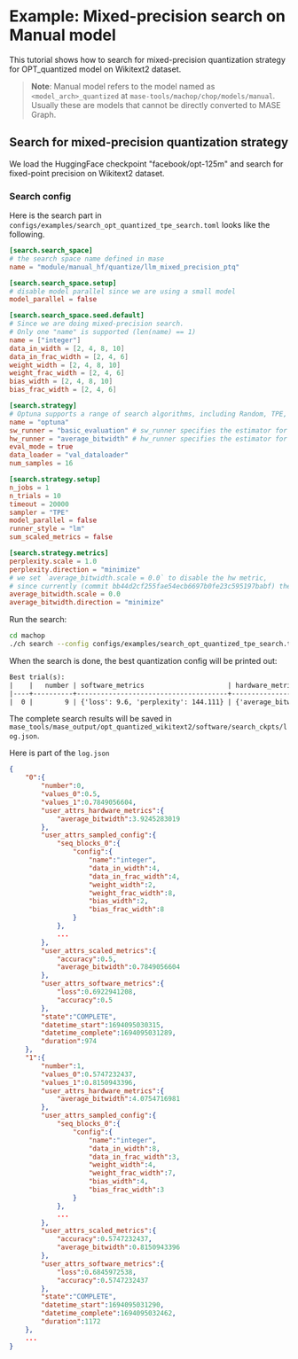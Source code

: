 # Example: Mixed-precision search on Manual model

This tutorial shows how to search for mixed-precision quantization strategy for OPT_quantized model on Wikitext2 dataset.

> **Note**: Manual model refers to the model named as `<model_arch>_quantized` at `mase-tools/machop/chop/models/manual`. Usually these are models that cannot be directly converted to MASE Graph.

## Search for mixed-precision quantization strategy

We load the HuggingFace checkpoint "facebook/opt-125m" and search for fixed-point precision on Wikitext2 dataset.

### Search config

Here is the search part in `configs/examples/search_opt_quantized_tpe_search.toml` looks like the following.

```toml
[search.search_space]
# the search space name defined in mase
name = "module/manual_hf/quantize/llm_mixed_precision_ptq"

[search.search_space.setup]
# disable model parallel since we are using a small model
model_parallel = false

[search.search_space.seed.default]
# Since we are doing mixed-precision search.
# Only one "name" is supported (len(name) == 1)
name = ["integer"]
data_in_width = [2, 4, 8, 10]
data_in_frac_width = [2, 4, 6]
weight_width = [2, 4, 8, 10]
weight_frac_width = [2, 4, 6]
bias_width = [2, 4, 8, 10]
bias_frac_width = [2, 4, 6]

[search.strategy]
# Optuna supports a range of search algorithms, including Random, TPE, Genetic, etc.
name = "optuna"
sw_runner = "basic_evaluation" # sw_runner specifies the estimator for sw metrics
hw_runner = "average_bitwidth" # hw_runner specifies the estimator for hw metrics
eval_mode = true
data_loader = "val_dataloader"
num_samples = 16

[search.strategy.setup]
n_jobs = 1
n_trials = 10
timeout = 20000
sampler = "TPE"
model_parallel = false
runner_style = "lm"
sum_scaled_metrics = false

[search.strategy.metrics]
perplexity.scale = 1.0
perplexity.direction = "minimize"
# we set `average_bitwidth.scale = 0.0` to disable the hw metric,
# since currently (commit bb44d2cf255fae54ecb6697b0fe23c595197babf) the bitwidth estimation only profiles linear layers
average_bitwidth.scale = 0.0
average_bitwidth.direction = "minimize"
```

Run the search:
```bash
cd machop
./ch search --config configs/examples/search_opt_quantized_tpe_search.toml
```

When the search is done, the best quantization config will be printed out:
```txt
Best trial(s):
|    |   number | software_metrics                     | hardware_metrics            | scaled_metrics                                   |
|----+----------+--------------------------------------+-----------------------------+--------------------------------------------------|
|  0 |        9 | {'loss': 9.6, 'perplexity': 144.111} | {'average_bitwidth': 5.556} | {'average_bitwidth': 0.0, 'perplexity': 144.111} |
```

The complete search results will be saved in `mase_tools/mase_output/opt_quantized_wikitext2/software/search_ckpts/log.json`.

Here is part of the `log.json`

```json
{
    "0":{
        "number":0,
        "values_0":0.5,
        "values_1":0.7849056604,
        "user_attrs_hardware_metrics":{
            "average_bitwidth":3.9245283019
        },
        "user_attrs_sampled_config":{
            "seq_blocks_0":{
                "config":{
                    "name":"integer",
                    "data_in_width":4,
                    "data_in_frac_width":4,
                    "weight_width":2,
                    "weight_frac_width":8,
                    "bias_width":2,
                    "bias_frac_width":8
                }
            },
            ...
        },
        "user_attrs_scaled_metrics":{
            "accuracy":0.5,
            "average_bitwidth":0.7849056604
        },
        "user_attrs_software_metrics":{
            "loss":0.6922941208,
            "accuracy":0.5
        },
        "state":"COMPLETE",
        "datetime_start":1694095030315,
        "datetime_complete":1694095031289,
        "duration":974
    },
    "1":{
        "number":1,
        "values_0":0.5747232437,
        "values_1":0.8150943396,
        "user_attrs_hardware_metrics":{
            "average_bitwidth":4.0754716981
        },
        "user_attrs_sampled_config":{
            "seq_blocks_0":{
                "config":{
                    "name":"integer",
                    "data_in_width":8,
                    "data_in_frac_width":3,
                    "weight_width":4,
                    "weight_frac_width":7,
                    "bias_width":4,
                    "bias_frac_width":3
                }
            },
            ...
        },
        "user_attrs_scaled_metrics":{
            "accuracy":0.5747232437,
            "average_bitwidth":0.8150943396
        },
        "user_attrs_software_metrics":{
            "loss":0.6845972538,
            "accuracy":0.5747232437
        },
        "state":"COMPLETE",
        "datetime_start":1694095031290,
        "datetime_complete":1694095032462,
        "duration":1172
    },
    ...
}
```